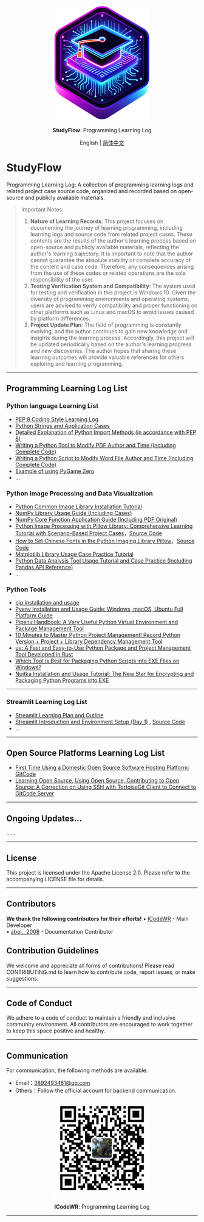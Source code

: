 <div align="center">
  <img src="assets/logo.png" width=256></img>
  <p><strong>StudyFlow</strong>: Programming Learning Log</p>

English | [简体中文](README_zh.md)

</div>


# StudyFlow

Programming Learning Log: A collection of programming learning logs and related project case source code, organized and recorded based on open-source and publicly available materials.

> Important Notes:  
>1. **Nature of Learning Records**: This project focuses on documenting the journey of learning programming, including learning logs and source code from related project cases. These contents are the results of the author's learning process based on open-source and publicly available materials, reflecting the author's learning trajectory. It is important to note that the author cannot guarantee the absolute stability or complete accuracy of the content and case code. Therefore, any consequences arising from the use of these codes or related operations are the sole responsibility of the user.  
>2. **Testing Verification System and Compatibility**: The system used for testing and verification in this project is Windows 10. Given the diversity of programming environments and operating systems, users are advised to verify compatibility and proper functioning on other platforms such as Linux and macOS to avoid issues caused by platform differences.  
>3. **Project Update Plan**: The field of programming is constantly evolving, and the author continues to gain new knowledge and insights during the learning process. Accordingly, this project will be updated periodically based on the author's learning progress and new discoveries. The author hopes that sharing these learning outcomes will provide valuable references for others exploring and learning programming.  

---

## Programming Learning Log List

### Python language Learning List
- [PEP 8 Coding Style Learning Log](https://mp.weixin.qq.com/s/chQKg8zmz_USLNlnkc1-3g)
- [Python Strings and Application Cases](https://mp.weixin.qq.com/s/_Sw0JdCGkv8z5oD211T5ag)
- [Detailed Explanation of Python Import Methods (in accordance with PEP 8)](https://mp.weixin.qq.com/s/at04vKr8a3Li20fJN_WviQ)
- [Writing a Python Tool to Modify PDF Author and Time (Including Complete Code)](https://mp.weixin.qq.com/s/jltUa1p6pyZss88DQVl5fA)
- [Writing a Python Script to Modify Word File Author and Time (Including Complete Code)](https://mp.weixin.qq.com/s/iVmyK3XVQ8v9YsI6BI6ySA)
- [Example of using PyGame Zero](./src/PygameZeroEg/)
- ...

### Python Image Processing and Data Visualization
- [Python Common Image Library Installation Tutorial](https://mp.weixin.qq.com/s/1xJqLbzQca7fTdpx9K1m-Q)
- [NumPy Library Usage Guide (Including Cases)](https://mp.weixin.qq.com/s/NQ6mggUmvE5wcjRKMcSloA)
- [NumPy Core Function Application Guide (Including PDF Original)](https://mp.weixin.qq.com/s/w0_g_fLw-i8FzCifBMGnzw)
- [Python Image Processing with Pillow Library: Comprehensive Learning Tutorial with Scenario-Based Project Cases](https://mp.weixin.qq.com/s/8o-7jCgh7tGJpN9WI2AY1Q)，[Source Code](./src/01-PLAT/PillowProjects/)
- [How to Set Chinese Fonts in the Python Imaging Library Pillow](https://mp.weixin.qq.com/s/JYDBxpwlzl_Cim_wI7-wUw)，[Source Code](./src/01-PLAT/PillowProjects/pillowFont.py)
- [Matplotlib Library Usage Case Practice Tutorial](https://mp.weixin.qq.com/s/XguqhXdeIXR9Mr8HPg_J-w)
- [Python Data Analysis Tool Usage Tutorial and Case Practice (Including Pandas API Reference)](https://mp.weixin.qq.com/s/4d_OruRaJLcx2LNLAQ1UsA)
- ...

### Python Tools
- [pip installation and usage](https://mp.weixin.qq.com/s/C0e5eht2LmiWgin6NpmEOA)
- [Pyenv Installation and Usage Guide: Windows, macOS, Ubuntu Full Platform Guide](https://mp.weixin.qq.com/s/XCHxXFL2a2qRrW-X26Vwdw)
- [Pipenv Handbook: A Very Useful Python Virtual Environment and Package Management Tool](https://mp.weixin.qq.com/s/Fn7Fm9bYePZsnVAA3rMhtQ)
- [10 Minutes to Master Python Project Management! Record Python Version + Project + Library Dependency Management Tool](https://mp.weixin.qq.com/s/nG2bWO2uUWUyBeObf8A5lA)
- [uv: A Fast and Easy-to-Use Python Package and Project Management Tool Developed in Rust](https://mp.weixin.qq.com/s/ntCupZohe9TDpmDBo3MsYg)
- [Which Tool is Best for Packaging Python Scripts into EXE Files on Windows?](https://mp.weixin.qq.com/s/W2vUQEPmTTclVfdOyTL8JQ)
- [Nuitka Installation and Usage Tutorial: The New Star for Encrypting and Packaging Python Programs into EXE](https://mp.weixin.qq.com/s/XWhX4Hw2LFPvBLPOJy5UGw)


---

### Streamlit Learning Log List
- [Streamlit Learning Plan and Outline](https://mp.weixin.qq.com/s/sg4WOKOS7f3Ge4Tzt8KmwQ)
- [Streamlit Introduction and Environment Setup (Day 1)](https://mp.weixin.qq.com/s/S4pB2dV1cJ2vOIotzKPHFg) , [Source Code](./src/streamLib/src/day01/app.py)
- ...

---

## Open Source Platforms Learning Log List
- [First Time Using a Domestic Open Source Software Hosting Platform: GitCode](https://mp.weixin.qq.com/s/3O9QmyocDXK03aMaS0T7Rw)
- [Learning Open Source, Using Open Source, Contributing to Open Source: A Correction on Using SSH with TortoiseGit Client to Connect to GitCode Server](https://mp.weixin.qq.com/s/2wGeWyWajaSQrQiurWVo0w)

---


## Ongoing Updates...
......

---

## License
This project is licensed under the Apache License 2.0. Please refer to the accompanying LICENSE file for details.  

---

## Contributors  
**We thank the following contributors for their efforts!**
• [ICodeWR](https://gitcode.com/ICodeWR) - Main Developer  
• [abel__2008](https://gitcode.com/abel__2008) - Documentation Contributor  

## Contribution Guidelines  
We welcome and appreciate all forms of contributions! Please read CONTRIBUTING.md to learn how to contribute code, report issues, or make suggestions.  

---

## Code of Conduct  
We adhere to a code of conduct to maintain a friendly and inclusive community environment. All contributors are encouraged to work together to keep this space positive and healthy.  

---

## Communication
For communication, the following methods are available:  
- Email：3892493481@qq.com
- Others：Follow the official account for backend communication. 

<div align="center">
  <img src="assets/ICodeWR.jpg" width=256></img>
  <p><strong>ICodeWR</strong>: Programming Learning Log  </p>
</div>

---

